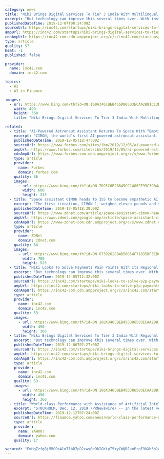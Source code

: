 ```yaml
---
category: news
title: "Niki Brings Digital Services To Tier 3 India With Multilingual AI Assistant"
excerpt: "But technology can improve this several times over. With instant resolutions to fintech queries from novice users, Bengaluru-based conversational AI assistant Niki is looking to do just that. The startup aims to replace hyperlocal agents or the middle-layer of human fintech assistants with its voice assistant. Founded in 2015 by Shishir Modi ..."
publishedDateTime: 2019-12-07T00:24:00Z
sourceUrl: https://inc42.com/startups/niki-brings-digital-services-to-tier-3-india-with-regional-language-ai-assistant/
ampUrl: https://inc42.com/startups/niki-brings-digital-services-to-tier-3-india-with-regional-language-ai-assistant/amp/
cdnAmpUrl: https://inc42-com.cdn.ampproject.org/c/s/inc42.com/startups/niki-brings-digital-services-to-tier-3-india-with-regional-language-ai-assistant/amp/
type: article
quality: 57
heat: -1
published: false

provider:
  name: inc42.com
  domain: inc42.com

topics:
  - AI
  - AI in Finance

images:
  - url: https://www.bing.com/th?id=ON.160A346CBEB455D86503ECAA2B81C13D
    width: 490
    height: 360
    title: "Niki Brings Digital Services To Tier 3 India With Multilingual AI Assistant"

related:
  - title: "AI-Powered Astronaut Assistant Returns To Space With “Emotional Intelligence”"
    excerpt: "CIMON, the world’s first AI-powered astronaut assistant. CIMON-2 includes more sensitive microphones, more robust computers, and IBM Watson Tone Analyzer technology, which uses linguistic analysis to detect emotion from the tone of a conversation. As with the original CIMON, CIMON-2 will use a dozen internal rotors to maneuver weightlessly ..."
    publishedDateTime: 2019-12-05T18:47:00Z
    sourceUrl: https://www.forbes.com/sites/ibm/2019/12/05/ai-powered-astronaut-assistant-returns-to-space-with-emotional-intelligence/
    ampUrl: https://www.forbes.com/sites/ibm/2019/12/05/ai-powered-astronaut-assistant-returns-to-space-with-emotional-intelligence/amp/
    cdnAmpUrl: https://www-forbes-com.cdn.ampproject.org/c/s/www.forbes.com/sites/ibm/2019/12/05/ai-powered-astronaut-assistant-returns-to-space-with-emotional-intelligence/amp/
    type: article
    provider:
      name: Forbes
      domain: forbes.com
    quality: 86
    images:
      - url: https://www.bing.com/th?id=ON.7D95C6B28845CCC486EE95C39844C928
        width: 600
        height: 315
  - title: "Space assistant CIMON heads to ISS to become empathetic AI partner for astronauts"
    excerpt: "The first iteration, CIMON 1, weighed eleven pounds and served as a free-floating AI assistant for astronauts as they completed mission duties in space. The assistant was able to understand what the astronauts were saying in context, as well as the intention behind it. Like tabletop assistants, CIMON 1 could recognize speech and speak with a ..."
    publishedDateTime: 2019-12-05T18:30:00Z
    sourceUrl: https://www.zdnet.com/article/space-assistant-cimon-heads-to-iss-to-become-empathetic-ai-partner-for-astronauts/
    ampUrl: https://www.zdnet.com/google-amp/article/space-assistant-cimon-heads-to-iss-to-become-empathetic-ai-partner-for-astronauts/
    cdnAmpUrl: https://www-zdnet-com.cdn.ampproject.org/c/s/www.zdnet.com/google-amp/article/space-assistant-cimon-heads-to-iss-to-become-empathetic-ai-partner-for-astronauts/
    type: article
    provider:
      name: ZDNet
      domain: zdnet.com
    quality: 84
    images:
      - url: https://www.bing.com/th?id=ON.6730262884B56054F71835DF3EBCEABF
        width: 700
        height: 525
  - title: "Niki Looks To Solve Payments Pain Points With Its Regional Language AI Assistant..."
    excerpt: "But technology can improve this several times over. With instant resolutions to fintech queries from novice users, Bengaluru-based conversational AI chatbot Niki is looking to do just that. The startup aims to replace hyperlocal agents or the middle-layer of human fintech assistants with its voice assistant. Founded in 2015 by Shishir Modi ..."
    publishedDateTime: 2019-12-05T12:32:00Z
    sourceUrl: https://inc42.com/startups/niki-looks-to-solve-p2p-payments-pain-points-with-its-regional-language-ai-assistant/
    ampUrl: https://inc42.com/startups/niki-looks-to-solve-p2p-payments-pain-points-with-its-regional-language-ai-assistant/amp/?utm_medium=Social&utm_source=telegram
    cdnAmpUrl: https://inc42-com.cdn.ampproject.org/c/s/inc42.com/startups/niki-looks-to-solve-p2p-payments-pain-points-with-its-regional-language-ai-assistant/amp/?utm_medium=Social&utm_source=telegram
    type: article
    provider:
      name: inc42.com
      domain: inc42.com
    quality: 53
    images:
      - url: https://www.bing.com/th?id=ON.160A346CBEB455D86503ECAA2B81C13D
        width: 490
        height: 360
  - title: "Niki Brings Digital Services To Tier 3 India With Regional Language AI Assistant..."
    excerpt: "But technology can improve this several times over. With instant resolutions to fintech queries from novice users, Bengaluru-based conversational AI assistant Niki is looking to do just that. The startup aims to replace hyperlocal agents or the middle-layer of human fintech assistants with its voice assistant. Founded in 2015 by Shishir Modi ..."
    publishedDateTime: 2019-12-06T07:27:00Z
    sourceUrl: https://inc42.com/startups/niki-brings-digital-services-to-tier-3-india-with-regional-language-ai-assistant/
    ampUrl: https://inc42.com/startups/niki-brings-digital-services-to-tier-3-india-with-regional-language-ai-assistant/amp/
    cdnAmpUrl: https://inc42-com.cdn.ampproject.org/c/s/inc42.com/startups/niki-brings-digital-services-to-tier-3-india-with-regional-language-ai-assistant/amp/
    type: article
    provider:
      name: inc42.com
      domain: inc42.com
    quality: 53
    images:
      - url: https://www.bing.com/th?id=ON.160A346CBEB455D86503ECAA2B81C13D
        width: 490
        height: 360
  - title: "World-class Performance with Assistance of Artificial Intelligence"
    excerpt: "STOCKHOLM, Dec. 12, 2019 /PRNewswire/ -- In the latest version of Ortoma Treatment Solution, OTS 4, Ortoma has introduced support of Artificial Intelligence. The system drastically reduces the time needed for pre-operatively planning of a hip implant in 3D, which has created a big interest for the company's unique solution. Performance has been ..."
    publishedDateTime: 2019-12-12T07:24:00Z
    sourceUrl: https://finance.yahoo.com/news/world-class-performance-assistance-artificial-071700500.html
    type: article
    provider:
      name: YAHOO!
      domain: yahoo.com
    quality: 17

secured: "EmHgZzfgBjMMOOsAloT1bD7pD2xwy0e9kIGKipT5+yCWQRJanPrpF9kXh3h1auq0PHv+wl4+xJXl9HA0+Dh8rYzBoWbY0UPifyPq4quYmb05VxTckdzACfb+g769L9YKFLzXEGrBX6VLqjfrmx/5HXy/SkODe3Ba1HxyGBsWeGKud2Rg32krTAV2TcyvGOxH2EkBGlio6KuiffEy+vUfi+KSRb6Egyo0BDrkiogDfOADSdGF9edq76lohsE0KknzJq47sT9yFzfzRtOYA8OLUw==;X9le9OTNTT1eNe+qkVFTJw=="
---
```


